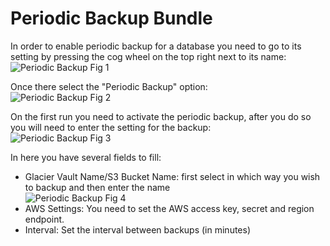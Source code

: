 # Periodic Backup Bundle
In order to enable periodic backup for a database you need to go to its setting by pressing the cog wheel on the top right next to its name:  
![Periodic Backup Fig 1](Images/studio_periodic_1.PNG)  

Once there select the "Periodic Backup" option:  
![Periodic Backup Fig 2](Images/studio_periodic_2.PNG)  

On the first run you need to activate the periodic backup, after you do so you will need to enter the setting for the backup:  
![Periodic Backup Fig 3](Images/studio_periodic_3.PNG)  

In here you have several fields to fill:  

- Glacier Vault Name/S3 Bucket Name: first select in which way you wish to backup and then enter the name  
![Periodic Backup Fig 4](Images/studio_periodic_4.PNG)  
- AWS Settings: You need to set the AWS access key, secret and region endpoint.
- Interval: Set the interval between backups (in minutes)
